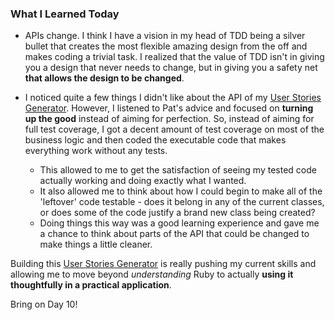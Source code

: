### What I Learned Today

- APIs change. I think I have a vision in my head of TDD being a silver bullet that creates the most flexible amazing design from the off and makes coding a trivial task. I realized that the value of TDD isn't in giving you a design that never needs to change, but in giving you a safety net **that allows the design to be changed**.

- I noticed quite a few things I didn't like about the API of my [User Stories Generator](https://github.com/liamseanbrady/user-stories-generator). However, I listened to Pat's advice and focused on **turning up the good** instead of aiming for perfection. So, instead of aiming for full test coverage, I got a decent amount of test coverage on most of the business logic and then coded the executable code that makes everything work without any tests. 
  - This allowed to me to get the satisfaction of seeing my tested code actually working and doing exactly what I wanted.
  - It also allowed me to think about how I could begin to make all of the 'leftover' code testable - does it belong in any of the current classes, or does some of the code justify a brand new class being created?
  - Doing things this way was a good learning experience and gave me a chance to think about parts of the API that could be changed to make things a little cleaner.

Building this [User Stories Generator](https://github.com/liamseanbrady/user-stories-generator) is really pushing my current skills and allowing me to move beyond *understanding* Ruby to actually **using it thoughtfully in a practical application**.

Bring on Day 10!
